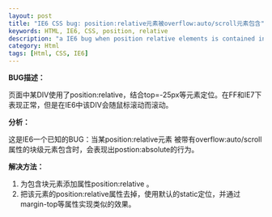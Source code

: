```yaml
---
layout: post
title: "IE6 CSS bug: position:relative元素被overflow:auto/scroll元素包含"
keywords: HTML, IE6, CSS, position, relative
description: "a IE6 bug when position relative elements is contained in overflow auto scroll element"
category: Html
tags: [Html, CSS, IE6]
---
```

**BUG描述：**

页面中某DIV使用了position:relative，结合top=-25px等元素定位。在FF和IE7下表现正常，但是在IE6中该DIV会随鼠标滚动而滚动。
 
**分析：**

这是IE6一个已知的BUG：当某position:relative元素 被带有overflow:auto/scroll属性的块级元素包含时，会表现出postion:absolute的行为。
 
**解决方法：**
1. 为包含块元素添加属性position:relative 。
2. 把该元素的position:relative属性去掉，使用默认的static定位，并通过margin-top等属性实现类似的效果。